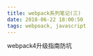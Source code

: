 ```yaml
---
title: webpack系列笔记(三)
date: 2018-06-22 18:00:50
tags: webpoack, javascript
---
```

 
 webpack4升级指南防坑

 <!-- more -->